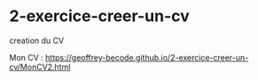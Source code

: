# 2-exercice-creer-un-cv
creation du CV

Mon CV : https://geoffrey-becode.github.io/2-exercice-creer-un-cv/MonCV2.html
